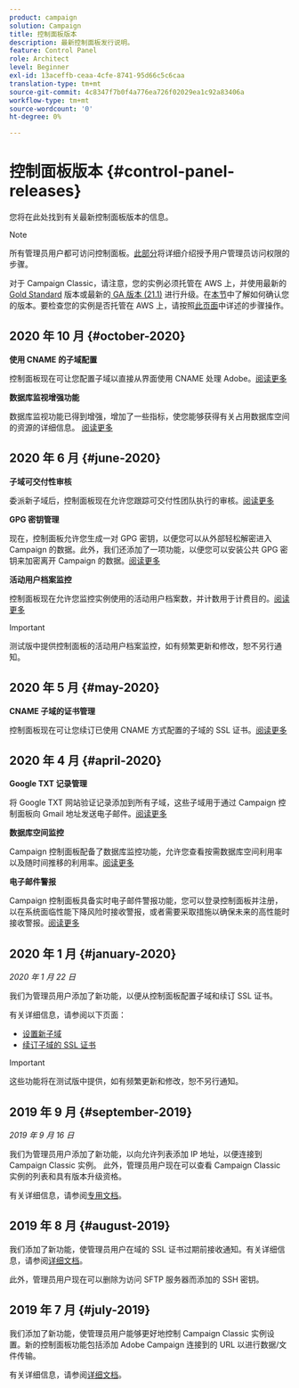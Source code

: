 ```yaml
---
product: campaign
solution: Campaign
title: 控制面板版本
description: 最新控制面板发行说明。
feature: Control Panel
role: Architect
level: Beginner
exl-id: 13aceffb-ceaa-4cfe-8741-95d66c5c6caa
translation-type: tm+mt
source-git-commit: 4c8347f7b0f4a776ea726f02029ea1c92a83406a
workflow-type: tm+mt
source-wordcount: '0'
ht-degree: 0%

---
```


# 控制面板版本 {#control-panel-releases}

您将在此处找到有关最新控制面板版本的信息。

>[!NOTE]
>
>所有管理员用户都可访问控制面板。[此部分](https://experienceleague.adobe.com/docs/control-panel/using/discover-control-panel/managing-permissions.html?lang=zh-Hans#discover-control-panel)将详细介绍授予用户管理员访问权限的步骤。
>
>对于 Campaign Classic，请注意，您的实例必须托管在 AWS 上，并使用最新的 [Gold Standard](https://experienceleague.adobe.com/docs/campaign-classic/using/release-notes/gs-release/gs-overview.html?lang=zh-Hans) 版本或最新的[ GA 版本 (21.1)](https://experienceleague.adobe.com/docs/campaign-classic/using/release-notes/latest-release.html?lang=zh-Hans#release-notes) 进行升级。在[本节](https://experienceleague.adobe.com/docs/campaign-classic/using/getting-started/starting-with-adobe-campaign/launching-adobe-campaign.html?lang=zh-Hans#getting-your-campaign-version)中了解如何确认您的版本。要检查您的实例是否托管在 AWS 上，请按照[此页面](faq.md)中详述的步骤操作。

## 2020 年 10 月 {#october-2020}

**使用 CNAME 的子域配置**

控制面板现在可让您配置子域以直接从界面使用 CNAME 处理 Adobe。[阅读更多](subdomains-certificates/using/setting-up-new-subdomain.md)

**数据库监视增强功能**

数据库监视功能已得到增强，增加了一些指标，使您能够获得有关占用数据库空间的资源的详细信息。 [阅读更多](performance-monitoring/using/database-monitoring.md)

## 2020 年 6 月 {#june-2020}

**子域可交付性审核**

委派新子域后，控制面板现在允许您跟踪可交付性团队执行的审核。[阅读更多](subdomains-certificates/using/setting-up-new-subdomain.md)

**GPG 密钥管理**

现在，控制面板允许您生成一对 GPG 密钥，以便您可以从外部轻松解密进入 Campaign 的数据。此外，我们还添加了一项功能，以便您可以安装公共 GPG 密钥来加密离开 Campaign 的数据。[阅读更多](instances-settings/using/gpg-keys-management.md)

**活动用户档案监控**

控制面板现在允许您监控实例使用的活动用户档案数，并计数用于计费目的。[阅读更多](performance-monitoring/using/active-profiles-monitoring.md)

>[!IMPORTANT]
>
>测试版中提供控制面板的活动用户档案监控，如有频繁更新和修改，恕不另行通知。

## 2020 年 5 月 {#may-2020}

**CNAME 子域的证书管理**

控制面板现在可让您续订已使用 CNAME 方式配置的子域的 SSL 证书。[阅读更多](subdomains-certificates/using/renewing-subdomain-certificate.md)

## 2020 年 4 月 {#april-2020}

**Google TXT 记录管理**

将 Google TXT 网站验证记录添加到所有子域，这些子域用于通过 Campaign 控制面板向 Gmail 地址发送电子邮件。[阅读更多](subdomains-certificates/using/managing-txt-records.md)

**数据库空间监控**

Campaign 控制面板配备了数据库监控功能，允许您查看按需数据库空间利用率以及随时间推移的利用率。[阅读更多](performance-monitoring/using/database-monitoring.md)

**电子邮件警报**

Campaign 控制面板具备实时电子邮件警报功能，您可以登录控制面板并注册，以在系统面临性能下降风险时接收警报，或者需要采取措施以确保未来的高性能时接收警报。[阅读更多](performance-monitoring/using/email-alerting.md)

## 2020 年 1 月 {#january-2020}

*2020 年 1 月 22 日*

我们为管理员用户添加了新功能，以便从控制面板配置子域和续订 SSL 证书。

有关详细信息，请参阅以下页面：
* [设置新子域](subdomains-certificates/using/setting-up-new-subdomain.md)
* [续订子域的 SSL 证书](subdomains-certificates/using/renewing-subdomain-certificate.md)

>[!IMPORTANT]
>
>这些功能将在测试版中提供，如有频繁更新和修改，恕不另行通知。

## 2019 年 9 月 {#september-2019}

*2019 年 9 月 16 日*

我们为管理员用户添加了新功能，以向允许列表添加 IP 地址，以便连接到 Campaign Classic 实例。
此外，管理员用户现在可以查看 Campaign Classic 实例的列表和具有版本升级资格。

有关详细信息，请参阅[专用文档](instances-settings/using/ip-allow-listing-instance-access.md)。

## 2019 年 8 月 {#august-2019}

我们添加了新功能，使管理员用户在域的 SSL 证书过期前接收通知。有关详细信息，请参阅[详细文档](subdomains-certificates/using/monitoring-ssl-certificates.md)。

此外，管理员用户现在可以删除为访问 SFTP 服务器而添加的 SSH 密钥。

## 2019 年 7 月 {#july-2019}

我们添加了新功能，使管理员用户能够更好地控制 Campaign Classic 实例设置。新的控制面板功能包括添加 Adobe Campaign 连接到的 URL 以进行数据/文件传输。

有关详细信息，请参阅[详细文档](instances-settings/using/url-permissions.md)。
